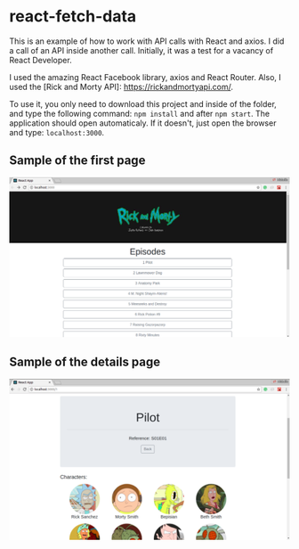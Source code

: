 # react-fetch-data
This is an example of how to work with API calls with React and axios. I did a call of an API inside another call. Initially, it was a test for a vacancy of React Developer.

I used the amazing React Facebook library, axios and React Router. Also, I used the [Rick and Morty API]: https://rickandmortyapi.com/.

To use it, you only need to download this project and inside of the folder, and type the following command: `npm install` and after `npm start`. The application should open automaticaly. If it doesn't, just open the browser and type: `localhost:3000`.

## Sample of the first page

![Screenshot](react-app-1.png)

## Sample of the details page

![Screenshot](react-app-2.png)
